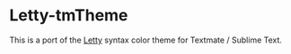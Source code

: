 # Letty-tmTheme

This is a port of the [Letty](https://github.com/LettyTheme/Letty-Xcode) syntax color theme for Textmate / Sublime Text.
